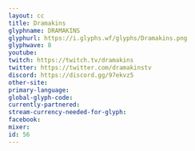 ```yaml
---
layout: cc
title: Dramakins
glyphname: DRAMAKINS
glyphurl: https://i.glyphs.wf/glyphs/Dramakins.png
glyphwave: 8
youtube: 
twitch: https://twitch.tv/dramakins
twitter: https://twitter.com/dramakinstv
discord: https://discord.gg/97ekvz5
other-site: 
primary-language: 
global-glyph-code: 
currently-partnered: 
stream-currency-needed-for-glyph: 
facebook: 
mixer: 
id: 56
---
```


